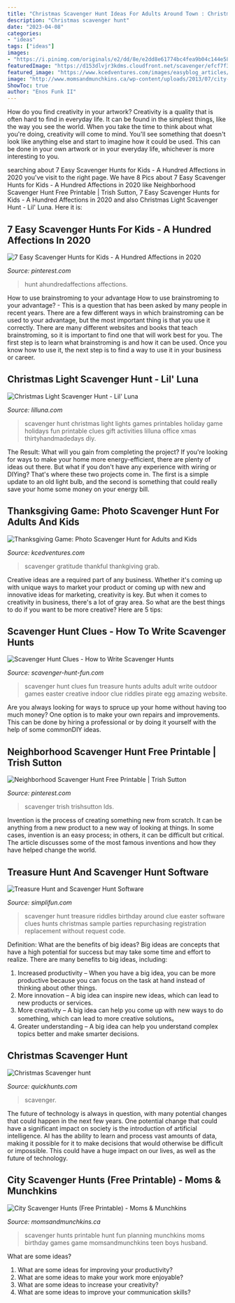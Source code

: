 ```yaml
---
title: "Christmas Scavenger Hunt Ideas For Adults Around Town : Christmas Light Scavenger Hunt"
description: "Christmas scavenger hunt"
date: "2023-04-08"
categories:
- "ideas"
tags: ["ideas"]
images:
- "https://i.pinimg.com/originals/e2/dd/8e/e2dd8e61774bc4fea9b04c144e5814e0.jpg"
featuredImage: "https://d153dlvjr3kdms.cloudfront.net/scavenger/efcf7f3e0bff547d8f1354c75555e91f.thumb.jpg"
featured_image: "https://www.kcedventures.com/images/easyblog_articles/662/b2ap3_medium_thanksgivingphonegame.png"
image: "http://www.momsandmunchkins.ca/wp-content/uploads/2013/07/city-scavenger-hunts.png"
ShowToc: true
author: "Enos Funk II"
---
```



How do you find creativity in your artwork?
Creativity is a quality that is often hard to find in everyday life. It can be found in the simplest things, like the way you see the world. When you take the time to think about what you're doing, creativity will come to mind. You'll see something that doesn't look like anything else and start to imagine how it could be used. This can be done in your own artwork or in your everyday life, whichever is more interesting to you.

	

		
searching about 7 Easy Scavenger Hunts for Kids - A Hundred Affections in 2020 you've visit to the right page. We have 8 Pics about 7 Easy Scavenger Hunts for Kids - A Hundred Affections in 2020 like Neighborhood Scavenger Hunt Free Printable | Trish Sutton, 7 Easy Scavenger Hunts for Kids - A Hundred Affections in 2020 and also Christmas Light Scavenger Hunt - Lil&#039; Luna. Here it is:
		
    
## 7 Easy Scavenger Hunts For Kids - A Hundred Affections In 2020

<img loading=lazy src="https://i.pinimg.com/originals/e2/dd/8e/e2dd8e61774bc4fea9b04c144e5814e0.jpg" onerror="this.onerror=null;this.src='https://tse2.mm.bing.net/th?id=OIP.njpeQMtNzLgcjyjCbVkoCQHaJl&amp;pid=15.1';" alt="7 Easy Scavenger Hunts for Kids - A Hundred Affections in 2020">

_Source: pinterest.com_

>hunt ahundredaffections affections. 

	

How to use brainstroming to your advantage
How to use brainstroming to your advantage? - This is a question that has been asked by many people in recent years. There are a few different ways in which brainstroming can be used to your advantage, but the most important thing is that you use it correctly. There are many different websites and books that teach brainstroming, so it is important to find one that will work best for you. The first step is to learn what brainstroming is and how it can be used. Once you know how to use it, the next step is to find a way to use it in your business or career.

    
## Christmas Light Scavenger Hunt - Lil&#039; Luna

<img loading=lazy src="https://lilluna.com/wp-content/uploads/2016/10/Christmas-Lights-Final.png" onerror="this.onerror=null;this.src='https://tse2.mm.bing.net/th?id=OIP.sOEcJedKqkGgzBJNGN_9HAHaO0&amp;pid=15.1';" alt="Christmas Light Scavenger Hunt - Lil&#039; Luna">

_Source: lilluna.com_

>scavenger hunt christmas light lights games printables holiday game holidays fun printable clues gift activities lilluna office xmas thirtyhandmadedays diy. 

	

The Result: What will you gain from completing the project?
If you're looking for ways to make your home more energy-efficient, there are plenty of ideas out there. But what if you don't have any experience with wiring or DIYing? That's where these two projects come in. The first is a simple update to an old light bulb, and the second is something that could really save your home some money on your energy bill.

    
## Thanksgiving Game: Photo Scavenger Hunt For Adults And Kids

<img loading=lazy src="https://www.kcedventures.com/images/easyblog_articles/662/b2ap3_medium_thanksgivingphonegame.png" onerror="this.onerror=null;this.src='https://tse2.mm.bing.net/th?id=OIP.mxiavV8jX2DqRC2u2YLgKwHaJQ&amp;pid=15.1';" alt="Thanksgiving Game: Photo Scavenger Hunt for Adults and Kids">

_Source: kcedventures.com_

>scavenger gratitude thankful thankgiving grab. 

	

Creative ideas are a required part of any business. Whether it's coming up with unique ways to market your product or coming up with new and innovative ideas for marketing, creativity is key. But when it comes to creativity in business, there's a lot of gray area. So what are the best things to do if you want to be more creative? Here are 5 tips: 

    
## Scavenger Hunt Clues - How To Write Scavenger Hunts

<img loading=lazy src="https://www.scavenger-hunt-fun.com/images/scavengerhuntclues.jpg" onerror="this.onerror=null;this.src='https://tse2.mm.bing.net/th?id=OIP.fDC1U-UB4cDZUA16FZ_eCgAAAA&amp;pid=15.1';" alt="Scavenger Hunt Clues - How to Write Scavenger Hunts">

_Source: scavenger-hunt-fun.com_

>scavenger hunt clues fun treasure hunts adults adult write outdoor games easter creative indoor clue riddles pirate egg amazing website. 

	

Are you always looking for ways to spruce up your home without having too much money? One option is to make your own repairs and improvements. This can be done by hiring a professional or by doing it yourself with the help of some commonDIY ideas.

    
## Neighborhood Scavenger Hunt Free Printable | Trish Sutton

<img loading=lazy src="https://i.pinimg.com/736x/f9/a5/93/f9a593ce22b74e9e9f2925acde2bd31b.jpg" onerror="this.onerror=null;this.src='https://tse2.mm.bing.net/th?id=OIP.8Ofv9kckfTAdLEXYqPWE_AHaHa&amp;pid=15.1';" alt="Neighborhood Scavenger Hunt Free Printable | Trish Sutton">

_Source: pinterest.com_

>scavenger trish trishsutton lds. 

	

Invention is the process of creating something new from scratch. It can be anything from a new product to a new way of looking at things. In some cases, invention is an easy process; in others, it can be difficult but critical. The article discusses some of the most famous inventions and how they have helped change the world.

    
## Treasure Hunt And Scavenger Hunt Software

<img loading=lazy src="http://www.simplifun.com/images/product-images/00121-sample_puzzle.gif" onerror="this.onerror=null;this.src='https://tse3.mm.bing.net/th?id=OIP.MnGyAtfK4BtsS5Lum2YYYQHaK0&amp;pid=15.1';" alt="Treasure Hunt and Scavenger Hunt Software">

_Source: simplifun.com_

>scavenger hunt treasure riddles birthday around clue easter software clues hunts christmas sample parties repurchasing registration replacement without request code. 

	

Definition: What are the benefits of big ideas?
Big ideas are concepts that have a high potential for success but may take some time and effort to realize. There are many benefits to big ideas, including: 
1. Increased productivity – When you have a big idea, you can be more productive because you can focus on the task at hand instead of thinking about other things. 
2. More innovation – A big idea can inspire new ideas, which can lead to new products or services. 
3. More creativity – A big idea can help you come up with new ways to do something, which can lead to more creative solutions。 
4. Greater understanding – A big idea can help you understand complex topics better and make smarter decisions.

    
## Christmas Scavenger Hunt

<img loading=lazy src="https://d153dlvjr3kdms.cloudfront.net/scavenger/efcf7f3e0bff547d8f1354c75555e91f.thumb.jpg" onerror="this.onerror=null;this.src='https://tse2.mm.bing.net/th?id=OIP.IYVyO5TPVurSWKKNaSuGDAHaKc&amp;pid=15.1';" alt="Christmas Scavenger hunt">

_Source: quickhunts.com_

>scavenger. 

	

The future of technology is always in question, with many potential changes that could happen in the next few years. One potential change that could have a significant impact on society is the introduction of artificial intelligence. AI has the ability to learn and process vast amounts of data, making it possible for it to make decisions that would otherwise be difficult or impossible. This could have a huge impact on our lives, as well as the future of technology.

    
## City Scavenger Hunts (Free Printable) - Moms &amp; Munchkins

<img loading=lazy src="http://www.momsandmunchkins.ca/wp-content/uploads/2013/07/city-scavenger-hunts.png" onerror="this.onerror=null;this.src='https://tse3.mm.bing.net/th?id=OIP.D7MNwaahiTti3VB8KOCOawHaH2&amp;pid=15.1';" alt="City Scavenger Hunts (Free Printable) - Moms &amp; Munchkins">

_Source: momsandmunchkins.ca_

>scavenger hunts printable hunt fun planning munchkins moms birthday games game momsandmunchkins teen boys husband. 

	

What are some ideas?
1. What are some ideas for improving your productivity?
2. What are some ideas to make your work more enjoyable?
3. What are some ideas to increase your creativity?
4. What are some ideas to improve your communication skills?


